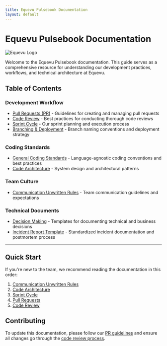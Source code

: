 ```yaml
---
title: Equevu Pulsebook Documentation
layout: default
---
```


# Equevu Pulsebook Documentation

![Equevu Logo](https://equevu.com/wp-content/uploads/2024/09/Equevu.svg)

Welcome to the Equevu Pulsebook documentation. This guide serves as a comprehensive resource for understanding our development practices, workflows, and technical architecture at Equevu.

## Table of Contents

### Development Workflow
- [Pull Requests (PR)](./PR.md) - Guidelines for creating and managing pull requests
- [Code Review](./code-review.md) - Best practices for conducting thorough code reviews
- [Sprint Cycle](./sprint-cycle.md) - Our sprint planning and execution process
- [Branching & Deployment](./branching-deployment.md) - Branch naming conventions and deployment strategy

### Coding Standards
- [General Coding Standards](./coding_standards.md) - Language-agnostic coding conventions and best practices
- [Code Architecture](./architecture.md) - System design and architectural patterns

### Team Culture
- [Communication Unwritten Rules](./communication.md) - Team communication guidelines and expectations

### Technical Documents
- [Decision Making](./decision-making.md) - Templates for documenting technical and business decisions
- [Incident Report Template](./incident-report.md) - Standardized incident documentation and postmortem process

---

## Quick Start

If you're new to the team, we recommend reading the documentation in this order:
1. [Communication Unwritten Rules](./communication.md)
2. [Code Architecture](./architecture.md)
3. [Sprint Cycle](./sprint-cycle.md)
4. [Pull Requests](./PR.md)
5. [Code Review](./code-review.md)

## Contributing

To update this documentation, please follow our [PR guidelines](./PR.md) and ensure all changes go through the [code review process](./code-review.md).
